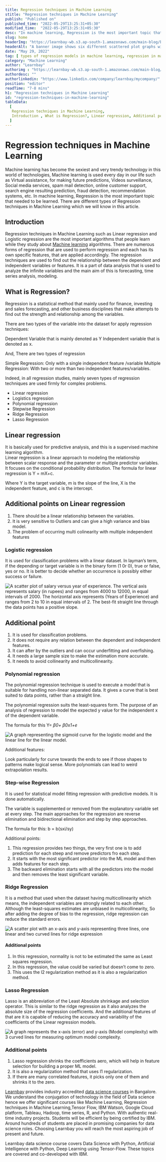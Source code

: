 ```yaml
---
title: Regression techniques in Machine Learning
stitle: "Regression techniques in Machine Learning"
publish: "Published on"
published_time: "2022-05-29T13:25:31+05:30"
modified_time:  "2022-05-29T13:25:31+05:30"
desc: "In machine learning, Regression is the most important topic that needed to be learned. There are different types of Regression techniques in Machine Learning which we will know in this article."
slug: home
headerImg: "https://learnbay-wb.s3.ap-south-1.amazonaws.com/main-blog/blog/tech.jpg"
headerAlt: "A banner image shows six different scattered plot graphs with different standard values in the regression technique."
date: "May 29, 2022"
tag: [ types of regression models in machine learning, regression in machine learning example, regression algorithms, types of regression models and when to use them, logistic regression machine learning, linear regression machine learning, machine learning regression models python, methods of regression analysis, linear regression techniques in machine learning, explain about the types of regression techniques in machine learning, what are the methods of machine learning, what is regression in machine learning with example, regression method in machine learning, how many types of regression in machine learning, what are machine learning techniques, what is regression techniques, explain regression in machine learning ]
category: "Machine Learning"
author: "Learnbay"
authorimg : "https://learnbay-wb.s3.ap-south-1.amazonaws.com/main-blog/blog/learnbay-admin.webp"
authordesc: ""
authorlinkedin: "https://www.linkedin.com/company/learnbay/mycompany/"
position: "editor"
readTime: "7-8 mins"
h1: "Regression techniques in Machine Learning"
id: "regression-techniques-in-machine-learning"
tableData:
  [
   Regression techniques in Machine Learning,
   Introduction , What is Regression?, Linear regression, Additional points on Linear regression,  Logistic regression , Additional point, Polynomial regression, Step-wise Regression,  Additional points,  Lasso Regression, Additional points, 
  ]
---
```


# Regression techniques in Machine Learning

Machine learning has become the sexiest and very trendy technology in this world of technologies, Machine learning is used every day in our life such as Virtual assistance, for making future predictions, Videos surveillance, Social media services, spam mail detection, online customer support, search engine resulting prediction, fraud detection, recommendation systems, etc. In machine learning, Regression is the most important topic that needed to be learned. There are different types of Regression techniques in Machine Learning which we will know in this article.

## Introduction 

Regression techniques in Machine Learning such as Linear regression and Logistic regression are the most important algorithms that people learn while they study about <a href="https://blog.learnbay.co/10-must-know-machine-learning-algorithms-for-beginners-in-2023" target="_blank">Machine learning</a> algorithms. There are numerous forms of regression that are used to perform regression and each has its own specific features, that are applied accordingly. The regression techniques are used to find out the relationship between the dependent and independent variables or features. It is a part of data analysis that is used to analyze the infinite variables and the main aim of this is forecasting, time series analysis, modeling.

## What is Regression?    

Regression is a statistical method that mainly used for finance, investing and sales forecasting, and other business disciplines that make attempts to find out the strength and relationship among the variables.

There are two types of the variable into the dataset for apply regression techniques:

Dependent Variable that is mainly denoted as Y
Independent variable that is denoted as x.

And, There are two types of regression

Simple Regression: Only with a single independent feature /variable
Multiple Regression: With two or more than two independent features/variables.

Indeed, in all regression studies, mainly seven types of regression techniques are used firmly for complex problems.

- Linear regression
- Logistics regression
- Polynomial regression
- Stepwise Regression
- Ridge Regression
- Lasso Regression

## Linear regression   

It is basically used for predictive analysis, and this is a supervised machine learning algorithm.
Linear regression is a linear approach to modeling the relationship <br> between scalar response and the parameter or multiple predictor variables. 
It focuses on the conditional probability distribution. The formula for linear regression is Y = mX+c.

Where Y is the target variable, m is the slope of the line, X is the independent feature, and c is the intercept.

## Additional points on Linear regression   



1. There should be a linear relationship between the variables.
2. It is very sensitive to Outliers and can give a high variance and bias model.
3. The problem of occurring multi colinearity with multiple independent features


### Logistic regression 

It is used for classification problems with a linear dataset. In layman’s term, if the depending or target variable is in the binary form (1 0r 0), true or false, yes or no. It is better to decide whether an occurrence is possibly either success or failure.


<Image src="https://learnbay-wb.s3.ap-south-1.amazonaws.com/main-blog/blog/tech1.png" alt="A scatter plot of salary versus year of experience. The vertical axis represents salary (in rupees)  and ranges from 4000 to 12000, in equal intervals of 2000. The horizontal axis represents (Years of Experience) and ranges from 2 to 10 in equal intervals of 2. The best-fit straight line through the data points has a positive slope."/>


## Additional point   


1. It is used for classification problems.
2. It does not require any relation between the dependent and independent features.
3. It can after by the outliers and can occur underfitting and overfishing.
4. It needs a large sample size to make the estimation more accurate.
5. It needs to avoid collinearity and multicollinearity.


### Polynomial regression        

The polynomial regression technique is used to execute a model that is suitable for handling non-linear separated data. It gives a curve that is best suited to data points, rather than a straight line.

The polynomial regression suits the least-squares form. The purpose of an analysis of regression to model the expected y value for the independent x of the dependent variable. 

The formula for this Y=  _β0+ β0x1+e_


<Image src="https://learnbay-wb.s3.ap-south-1.amazonaws.com/main-blog/blog/tech2.png" alt="A graph representing the sigmoid curve for the logistic model and the linear line for the linear model."/>


Additional  features: 

Look particularly for curve towards the ends to see if those shapes to patterns make logical sense. More polynomials can lead to weird extrapolation results. 


### Step-wise Regression

It is used for statistical model fitting regression with predictive models. It is done automatically. 

The variable is supplemented or removed from the explanatory variable set at every step. The main approaches for the regression are reverse elimination and bidirectional elimination and step by step approaches. 

The formula for this: b = b(sxi/sy)

Additional points: 



1. This regression provides two things, the very first one is to add prediction for each steep and remove predictors fro each step.
2. It starts with the most significant predictor into the ML model and then adds features for each step.
3. The backward elimination starts with all the predictors into the model and then removes the least significant variable.


### Ridge Regression    
It is a method that used when the dataset having multicollinearity which means, the independent variables are strongly related to each other. Although the least-squares estimates are unbiased in multicollinearity, So after adding the degree of bias to the regression, ridge regression can reduce the standard errors.


<Image src="https://learnbay-wb.s3.ap-south-1.amazonaws.com/main-blog/blog/tech3.png" alt="A scatter plot with an x-axis and y-axis representing three lines, one linear and two curved lines for ridge expression">



#### Additional points 



1. In this regression, normality is not to be estimated the same as Least squares regression.
2. In this regression, the value could be varied but doesn’t come to zero.
3. This uses the l2 regularization method as it is also a regularization method.


### Lasso Regression    


Lasso is an abbreviation of the Least Absolute shrinkage and selection operator. This is similar to the ridge regression as it also analyzes the absolute size of the regression coefficients. And the additional features of that are it is capable of reducing the accuracy and variability of the coefficients of the Linear regression models.


<Image src="https://learnbay-wb.s3.ap-south-1.amazonaws.com/main-blog/blog/tech4.png" alt="A graph represents the x-axis (error) and y-axis (Model complexity) with 3 curved lines for measuring optimum model complexity."/>


### Additional points     

1. Lasso regression shrinks the coefficients aero, which will help in feature selection for building a proper ML model.
2. It is also a regularization method that uses l1 regularization.
3. If there are many correlated features, it picks only one of them and shrinks it to the zero.

<a href="https://www.learnbay.co/" target="_blank">Learnbay</a> provides industry accredited <a href="https://www.learnbay.co/data-science-course/" target="_blank">data science courses</a> in Bangalore. We understand the conjugation of technology in the field of Data science hence we offer significant courses like Machine Learning, Regression techniques in Machine Learning,Tensor Flow, IBM Watson, Google Cloud platform, Tableau, Hadoop, time series, R, and Python. With authentic real-time industry projects. Students will be efficient by being certified by IBM. Around hundreds of students are placed in promising companies for data science roles. Choosing Learnbay you will reach the most aspiring job of present and future.

Learnbay data science course covers Data Science with Python, Artificial Intelligence with Python, Deep Learning using Tensor-Flow. These topics are covered and co-developed with IBM.
